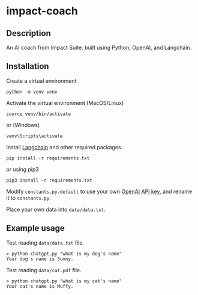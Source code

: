 # impact-coach

## Description
An AI coach from Impact Suite. built using Python, OpenAI, and Langchain. 

## Installation

Create a virtual environment
```
python -m venv venv
```

Activate the virtual environment (MacOS/Linux)
```
source venv/bin/activate
```
or (Windows)
```
venv\Scripts\activate
```

Install [Langchain](https://github.com/hwchase17/langchain) and other required packages.
```
pip install -r requirements.txt
```
or using pip3
```
pip3 install -r requirements.txt
```

Modify `constants.py.default` to use your own [OpenAI API key](https://platform.openai.com/account/api-keys), and rename it to `constants.py`.

Place your own data into `data/data.txt`.

## Example usage
Test reading `data/data.txt` file.
```
> python chatgpt.py "what is my dog's name"
Your dog's name is Sunny.
```

Test reading `data/cat.pdf` file.
```
> python chatgpt.py "what is my cat's name"
Your cat's name is Muffy.
```
